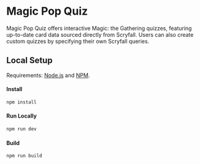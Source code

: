 # Magic Pop Quiz

Magic Pop Quiz offers interactive Magic: the Gathering quizzes, featuring up-to-date card data sourced directly from Scryfall. Users can also create custom quizzes by specifying their own Scryfall queries.

## Local Setup

Requirements: [Node.js](https://nodejs.org/en) and [NPM](https://www.npmjs.com/).

#### Install

```bash
npm install
```

#### Run Locally

```bash
npm run dev
```

#### Build

```bash
npm run build
```
